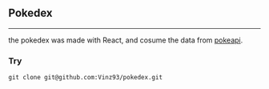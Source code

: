 ## Pokedex

---

the pokedex was made with React, and cosume the data
from  [pokeapi](https://pokeapi.co/).

### Try
```
git clone git@github.com:Vinz93/pokedex.git
```
